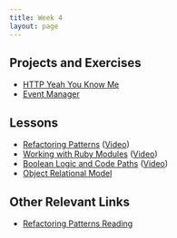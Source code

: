 ```yaml
---
title: Week 4
layout: page
---
```

## Projects and Exercises
*   [HTTP Yeah You Know Me](projects/http_yeah_you_know_me)
*   [Event Manager](projects/eventmanager)

## Lessons
*   [Refactoring Patterns](lessons/refactoring_patterns) ([Video](https://vimeo.com/162569190))
*   [Working with Ruby Modules](lessons/introduction_to_modules) ([Video](https://vimeo.com/156589719))
*   [Boolean Logic and Code Paths](lessons/boolean_logic) ([Video](https://vimeo.com/156637050))
*   [Object Relational Model](lessons/ruby_object_model_alt)

## Other Relevant Links
*   [Refactoring Patterns Reading](https://github.com/turingschool/challenges/blob/master/refactoring_patterns_reading.markdown)
